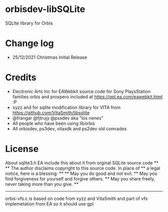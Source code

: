 # orbisdev-libSQLite
SQLIte library for Orbis

 Change log
===========================
 - 25/12/2021 Christmas Initial Release
 

  Credits
===========================
  
 - Electronic Arts Inc for EAWebkit source code for Sony PlaysStation families orbis and prospero included at https://gpl.ea.com/eawebkit.html :P
 - xyzz and for sqlite modification library for VITA from https://github.com/VitaSmith/libsqlite
 - @frangar @fjtrujy @psxdev aka "los nenes"
 - All people who have been using liborbis
 - All orbisdev, ps3dev, vitasdk and ps2dev old comrades
 
  License
===========================

About sqlite3.h EA include this about it from orginal SQLite source code
**
** The author disclaims copyright to this source code.  In place of
** a legal notice, here is a blessing:
**
**    May you do good and not evil.
**    May you find forgiveness for yourself and forgive others.
**    May you share freely, never taking more than you give.
**
*************************************************************************

orbis-vfs.c is based on code from xyzz and VitaSmith and part of vfs implemetation from EA so it should use gpl 